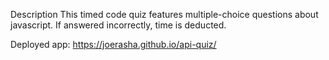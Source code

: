 Description
This timed code quiz features multiple-choice questions about javascript. If answered incorrectly, time is deducted.

Deployed app: https://joerasha.github.io/api-quiz/

